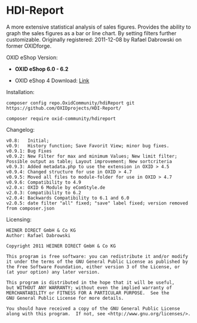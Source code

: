 HDI-Report
==========

A more extensive statistical analysis of sales figures. Provides the ability to graph the sales figures as a bar or line chart. By setting filters further customizable.
Originally registered: 2011-12-08 by Rafael Dabrowski on former OXIDforge.


OXID eShop Version:

- **OXID eShop 6.0 - 6.2**

- OXID eShop 4 Download: [Link](../../tree/b-0.9.x)

Installation:

    composer config repo.OxidCommunity/hdiReport git https://github.com/OXIDprojects/HDI-Report/

    composer require oxid-community/hdireport

Changelog:

	v0.8:   Initial;
	v0.9:   History function; Save Favorit View; minor bug fixes.
	v0.9.1: Bug Fixes
	v0.9.2: New Filter for max and minimum Values; New limit filter; Possible output as table; Layout improvement; New sortcriteria 
	v0.9.3: Added metadata.php to use the extension in OXID > 4.5 
	v0.9.4: Changed structure for use in OXID > 4.7
	v0.9.5: Moved all files to module-folder for use in OXID > 4.7
	v0.9.6: Compatibility to 4.9
    v2.0.x: OXID 6 Module by eComStyle.de
    v2.0.3: Compatibility to 6.2
    v2.0.4: Backwards Compatibility to 6.1 and 6.0
    v2.0.5: date filter "all" fixed; "save" label fixed; version removed from composer.json
	
Licensing: 

	HEINER DIRECT GmbH & Co KG
	Author: Rafael Dabrowski

	Copyright 2011 HEINER DIRECT GmbH & Co KG

    This program is free software: you can redistribute it and/or modify
    it under the terms of the GNU General Public License as published by
    the Free Software Foundation, either version 3 of the License, or
    (at your option) any later version.

    This program is distributed in the hope that it will be useful,
    but WITHOUT ANY WARRANTY; without even the implied warranty of
    MERCHANTABILITY or FITNESS FOR A PARTICULAR PURPOSE.  See the
    GNU General Public License for more details.

    You should have received a copy of the GNU General Public License
    along with this program.  If not, see <http://www.gnu.org/licenses/>.